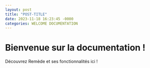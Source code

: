 ```yaml
---
layout: post
title: "POST-TITLE"
date: 2023-11-18 16:23:45 -0000
categories: WELCOME DOCUMENTATION
---
```


# Bienvenue sur la documentation !

Découvrez Remède et ses fonctionnalités ici !
